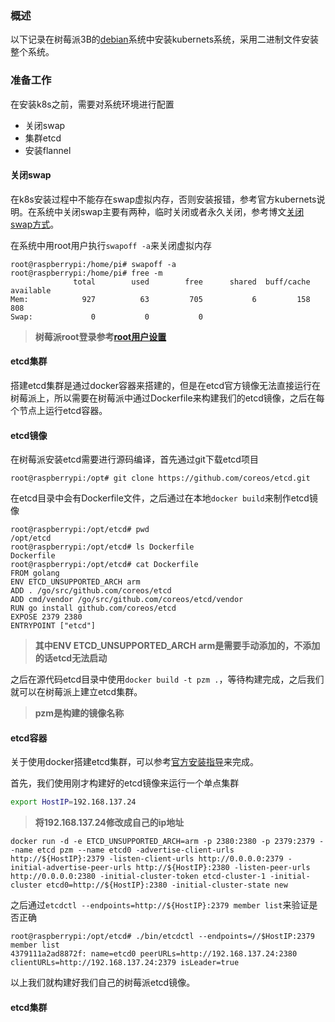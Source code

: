 ### 概述

以下记录在树莓派3B的[debian](https://github.com/itrackbird/raspbian/tree/master/debian)系统中安装kubernets系统，采用二进制文件安装整个系统。

### 准备工作

在安装k8s之前，需要对系统环境进行配置

* 关闭swap
* 集群etcd
* 安装flannel

#### 关闭swap

在k8s安装过程中不能存在swap虚拟内存，否则安装报错，参考官方kubernets说明。在系统中关闭swap主要有两种，临时关闭或者永久关闭，参考博文[关闭swap方式](https://www.xtplayer.cn/2017/10/3162)。

在系统中用root用户执行`swapoff -a`来关闭虚拟内存

```shell
root@raspberrypi:/home/pi# swapoff -a
root@raspberrypi:/home/pi# free -m
              total        used        free      shared  buff/cache   available
Mem:            927          63         705           6         158         808
Swap:             0           0           0
```

> **树莓派root登录参考[root用户设置](https://github.com/itrackbird/raspbian/blob/master/kubernets/root.md)**

#### etcd集群

搭建etcd集群是通过docker容器来搭建的，但是在etcd官方镜像无法直接运行在树莓派上，所以需要在树莓派中通过Dockerfile来构建我们的etcd镜像，之后在每个节点上运行etcd容器。

#### etcd镜像

在树莓派安装etcd需要进行源码编译，首先通过git下载etcd项目

```she
root@raspberrypi:/opt# git clone https://github.com/coreos/etcd.git
```

在etcd目录中会有Dockerfile文件，之后通过在本地`docker build`来制作etcd镜像

```she
root@raspberrypi:/opt/etcd# pwd
/opt/etcd
root@raspberrypi:/opt/etcd# ls Dockerfile
Dockerfile
root@raspberrypi:/opt/etcd# cat Dockerfile
FROM golang
ENV ETCD_UNSUPPORTED_ARCH arm
ADD . /go/src/github.com/coreos/etcd
ADD cmd/vendor /go/src/github.com/coreos/etcd/vendor
RUN go install github.com/coreos/etcd
EXPOSE 2379 2380
ENTRYPOINT ["etcd"]
```

> **其中ENV ETCD_UNSUPPORTED_ARCH arm是需要手动添加的，不添加的话etcd无法启动**

之后在源代码etcd目录中使用`docker build -t pzm .`，等待构建完成，之后我们就可以在树莓派上建立etcd集群。

> **pzm是构建的镜像名称**

#### etcd容器

关于使用docker搭建etcd集群，可以参考[官方安装指导](https://coreos.com/etcd/docs/latest/op-guide/container.html#docker)来完成。

首先，我们使用刚才构建好的etcd镜像来运行一个单点集群

```sh
export HostIP=192.168.137.24
```

> **将192.168.137.24修改成自己的ip地址**

```she
docker run -d -e ETCD_UNSUPPORTED_ARCH=arm -p 2380:2380 -p 2379:2379 --name etcd pzm --name etcd0 -advertise-client-urls http://${HostIP}:2379 -listen-client-urls http://0.0.0.0:2379 -initial-advertise-peer-urls http://${HostIP}:2380 -listen-peer-urls http://0.0.0.0:2380 -initial-cluster-token etcd-cluster-1 -initial-cluster etcd0=http://${HostIP}:2380 -initial-cluster-state new
```

之后通过`etcdctl --endpoints=http://${HostIP}:2379 member list`来验证是否正确

```shell
root@raspberrypi:/opt/etcd# ./bin/etcdctl --endpoints=//$HostIP:2379 member list
4379111a2ad8872f: name=etcd0 peerURLs=http://192.168.137.24:2380 clientURLs=http://192.168.137.24:2379 isLeader=true
```

以上我们就构建好我们自己的树莓派etcd镜像。

#### etcd集群



